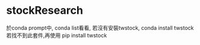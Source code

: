 # stockResearch

於conda prompt中,
conda list看看,
若沒有安裝twstock,
conda install twstock
若找不到此套件,再使用
pip install twstock
